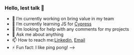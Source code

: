 ### Hello, lest talk 👋



- 🔭 I’m currently working on bring value in my team  
- 🌱 I’m currently learning JS for [Cypress](https://www.npmjs.com/package/cypress-downloadfile)
- 🤔 I’m looking for help with any comments for my projects 
- 💬 Ask me about anything
- 📫 How to reach me:[Linkedin](https://www.linkedin.com/in/ilia-pavlov-ny34722/), [Email](iliapavlov314@gmail.com)
- ⚡ Fun fact: I like ping pong!
-->
